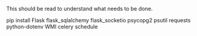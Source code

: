 This should be read to understand what needs to be done.

pip install Flask flask_sqlalchemy flask_socketio psycopg2 psutil requests python-dotenv WMI celery schedule